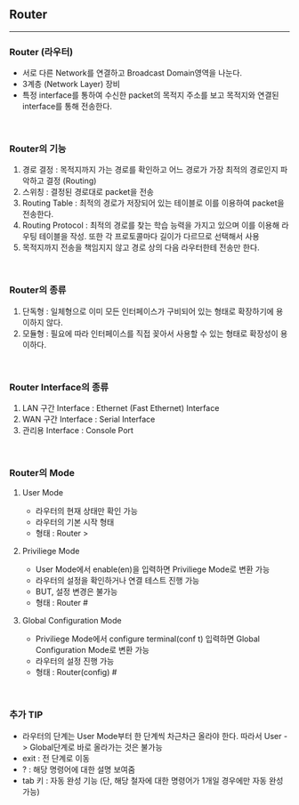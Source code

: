 ## __Router__
---
### __Router (라우터)__
+ 서로 다른 Network를 연결하고 Broadcast Domain영역을 나눈다.
+ 3계층 (Network Layer) 장비
+ 특정 interface를 통하여 수신한 packet의 목적지 주소를 보고 목적지와 연결된 interface를 통해 전송한다.
  
<br>

### __Router의 기능__
1. 경로 결정 : 목적지까지 가는 경로를 확인하고 어느 경로가 가장 최적의 경로인지 파악하고 결정 (Routing)
2. 스위칭 : 결정된 경로대로 packet을 전송
3. Routing Table : 최적의 경로가 저장되어 있는 테이블로 이를 이용하여 packet을 전송한다.
4. Routing Protocol : 최적의 경로를 찾는 학습 능력을 가지고 있으며 이를 이용해 라우팅 테이블을 작성. 또한 각 프로토콜마다 길이가 다르므로 선택해서 사용
5. 목적지까지 전송을 책임지지 않고 경로 상의 다음 라우터한테 전송만 한다.

<br>

### __Router의 종류__
1. 단독형 : 일체형으로 이미 모든 인터페이스가 구비되어 있는 형태로 확장하기에 용이하지 않다.
2. 모듈형 : 필요에 따라 인터페이스를 직접 꽂아서 사용할 수 있는 형태로 확장성이 용이하다.
<br>

### __Router Interface의 종류__
1. LAN 구간 Interface : Ethernet (Fast Ethernet) Interface
2. WAN 구간 Interface : Serial Interface
3. 관리용 Interface : Console Port

<br>

### __Router의 Mode__
1. User Mode
   - 라우터의 현재 상태만 확인 가능
   - 라우터의 기본 시작 형태
   - 형태 : Router >
  
2. Priviliege Mode
   - User Mode에서 enable(en)을 입력하면 Priviliege Mode로 변환 가능
   - 라우터의 설정을 확인하거나 연결 테스트 진행 가능
   - BUT, 설정 변경은 불가능
   - 형태 : Router #
  
3. Global Configuration Mode
   - Priviliege Mode에서 configure terminal(conf t) 입력하면 Global Configuration Mode로 변환 가능
   - 라우터의 설정 진행 가능
   - 형태 : Router(config) #

<br>

### __추가 TIP__
+ 라우터의 단계는 User Mode부터 한 단계씩 차근차근 올라야 한다. 따라서 User -> Global단계로 바로 올라가는 것은 불가능
+ exit : 전 단계로 이동
+ ? : 해당 명령어에 대한 설명 보여줌
+ tab 키 : 자동 완성 기능 (단, 해당 철자에 대한 명령어가 1개일 경우에만 자동 완성 가능)